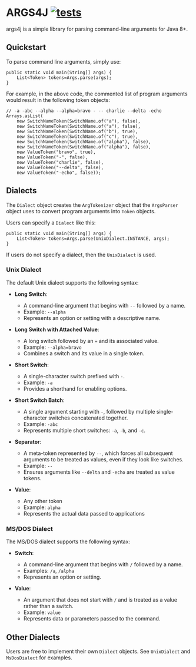 # ARGS4J [![tests](https://github.com/sigpwned/args4j/actions/workflows/tests.yml/badge.svg)](https://github.com/sigpwned/args4j/actions/workflows/tests.yml)

args4j is a simple library for parsing command-line arguments for Java 8+.

## Quickstart

To parse command line arguments, simply use:

    public static void main(String[] args) {
        List<Token> tokens=Args.parse(args);
    }

For example, in the above code, the commented list of program arguments would result in the following token objects:

    // -a -abc --alpha --alpha=bravo - -- charlie --delta -echo
    Arrays.asList(
        new SwitchNameToken(SwitchName.of("a"), false),
        new SwitchNameToken(SwitchName.of("a"), false),
        new SwitchNameToken(SwitchName.of("b"), true),
        new SwitchNameToken(SwitchName.of("c"), true),
        new SwitchNameToken(SwitchName.of("alpha"), false),
        new SwitchNameToken(SwitchName.of("alpha"), false),
        new ValueToken("bravo", true),
        new ValueToken("-", false),
        new ValueToken("charlie", false),
        new ValueToken("--delta", false),
        new ValueToken("-echo", false));

## Dialects

The `Dialect` object creates the `ArgTokenizer` object that the `ArgsParser` object uses to convert program arguments into `Token` objects.

Users can specify a `Dialect` like this:

    public static void main(String[] args) {
        List<Token> tokens=Args.parse(UnixDialect.INSTANCE, args);
    }

If users do not specify a dialect, then the `UnixDialect` is used.

### Unix Dialect

The default Unix dialect supports the following syntax:

- **Long Switch**:
  - A command-line argument that begins with `--` followed by a name.
  - Example: `--alpha`
  - Represents an option or setting with a descriptive name.

- **Long Switch with Attached Value**:
  - A long switch followed by an `=` and its associated value.
  - Example: `--alpha=bravo`
  - Combines a switch and its value in a single token.

- **Short Switch**:
  - A single-character switch prefixed with `-`.
  - Example: `-a`
  - Provides a shorthand for enabling options.

- **Short Switch Batch**:
  - A single argument starting with `-`, followed by multiple single-character switches concatenated together.
  - Example: `-abc`
  - Represents multiple short switches: `-a`, `-b`, and `-c`.

- **Separator**:
  - A meta-token represented by `--`, which forces all subsequent arguments to be treated as values, even if they look like switches.
  - Example: `--`
  - Ensures arguments like `--delta` and `-echo` are treated as value tokens.

- **Value**:
  - Any other token
  - Example: `alpha`
  - Represents the actual data passed to applications

### MS/DOS Dialect

The MS/DOS dialect supports the following syntax:

- **Switch**:
  - A command-line argument that begins with `/` followed by a name.
  - Examples: `/a`, `/alpha`
  - Represents an option or setting.

- **Value**:
  - An argument that does not start with `/` and is treated as a value rather than a switch.
  - Example: `value`
  - Represents data or parameters passed to the command.

## Other Dialects

Users are free to implement their own `Dialect` objects. See `UnixDialect` and `MsDosDialect` for examples.
